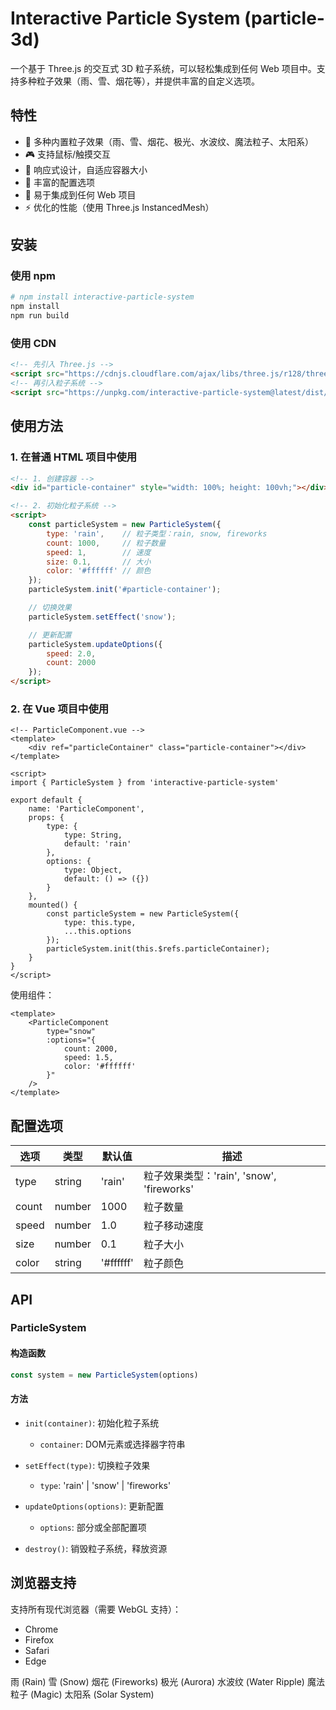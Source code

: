 # Interactive Particle System (particle-3d)

一个基于 Three.js 的交互式 3D 粒子系统，可以轻松集成到任何 Web 项目中。支持多种粒子效果（雨、雪、烟花等），并提供丰富的自定义选项。

## 特性

- 🎨 多种内置粒子效果（雨、雪、烟花、极光、水波纹、魔法粒子、太阳系）
- 🎮 支持鼠标/触摸交互
- 📱 响应式设计，自适应容器大小
- 🔧 丰富的配置选项
- 🎯 易于集成到任何 Web 项目
- ⚡ 优化的性能（使用 Three.js InstancedMesh）

## 安装

### 使用 npm

```bash
# npm install interactive-particle-system
npm install
npm run build

```

### 使用 CDN

```html
<!-- 先引入 Three.js -->
<script src="https://cdnjs.cloudflare.com/ajax/libs/three.js/r128/three.min.js"></script>
<!-- 再引入粒子系统 -->
<script src="https://unpkg.com/interactive-particle-system@latest/dist/particle-system.min.js"></script>
```

## 使用方法

### 1. 在普通 HTML 项目中使用

```html
<!-- 1. 创建容器 -->
<div id="particle-container" style="width: 100%; height: 100vh;"></div>

<!-- 2. 初始化粒子系统 -->
<script>
    const particleSystem = new ParticleSystem({
        type: 'rain',    // 粒子类型：rain, snow, fireworks
        count: 1000,     // 粒子数量
        speed: 1,        // 速度
        size: 0.1,       // 大小
        color: '#ffffff' // 颜色
    });
    particleSystem.init('#particle-container');

    // 切换效果
    particleSystem.setEffect('snow');

    // 更新配置
    particleSystem.updateOptions({
        speed: 2.0,
        count: 2000
    });
</script>
```

### 2. 在 Vue 项目中使用

```vue
<!-- ParticleComponent.vue -->
<template>
    <div ref="particleContainer" class="particle-container"></div>
</template>

<script>
import { ParticleSystem } from 'interactive-particle-system'

export default {
    name: 'ParticleComponent',
    props: {
        type: {
            type: String,
            default: 'rain'
        },
        options: {
            type: Object,
            default: () => ({})
        }
    },
    mounted() {
        const particleSystem = new ParticleSystem({
            type: this.type,
            ...this.options
        });
        particleSystem.init(this.$refs.particleContainer);
    }
}
</script>
```

使用组件：
```vue
<template>
    <ParticleComponent 
        type="snow"
        :options="{
            count: 2000,
            speed: 1.5,
            color: '#ffffff'
        }"
    />
</template>
```

## 配置选项

| 选项 | 类型 | 默认值 | 描述 |
|------|------|--------|------|
| type | string | 'rain' | 粒子效果类型：'rain', 'snow', 'fireworks' |
| count | number | 1000 | 粒子数量 |
| speed | number | 1.0 | 粒子移动速度 |
| size | number | 0.1 | 粒子大小 |
| color | string | '#ffffff' | 粒子颜色 |

## API

### ParticleSystem

#### 构造函数
```javascript
const system = new ParticleSystem(options)
```

#### 方法

- `init(container)`: 初始化粒子系统
  - `container`: DOM元素或选择器字符串

- `setEffect(type)`: 切换粒子效果
  - `type`: 'rain' | 'snow' | 'fireworks'

- `updateOptions(options)`: 更新配置
  - `options`: 部分或全部配置项

- `destroy()`: 销毁粒子系统，释放资源

## 浏览器支持

支持所有现代浏览器（需要 WebGL 支持）：
- Chrome
- Firefox
- Safari
- Edge



雨 (Rain)
雪 (Snow)
烟花 (Fireworks)
极光 (Aurora)
水波纹 (Water Ripple)
魔法粒子 (Magic)
太阳系 (Solar System) 

